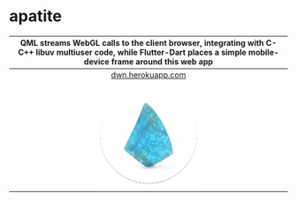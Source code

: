 # apatite
|QML streams WebGL calls to the client browser, integrating with C-C++ libuv multiuser code, while Flutter-Dart places a simple mobile-device frame around this web app|
|:---:|
|[dwn.herokuapp.com](http://dwn.herokuapp.com)|
|![](logo.gif)|
